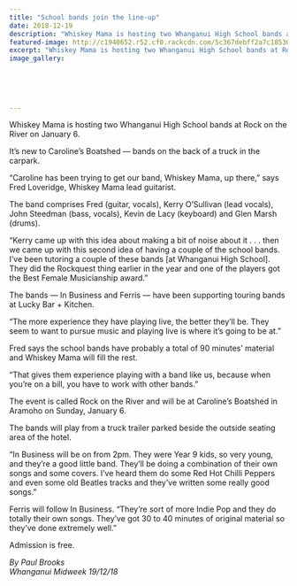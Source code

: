 ```yaml
---
title: "School bands join the line-up"
date: 2018-12-19
description: "Whiskey Mama is hosting two Whanganui High School bands at Rock on the River on January 6..."
featured-image: http://c1940652.r52.cf0.rackcdn.com/5c367debff2a7c1853000439/fred-loveridge-midweek-19-dec.jpg
excerpt: "Whiskey Mama is hosting two Whanganui High School bands at Rock on the River on January 6."
image_gallery:
    
    
    
    
    
---
```


<p>Whiskey Mama is hosting two Whanganui High School bands at Rock on the River on January 6.</p>
<p data-bind="text: $data">It&rsquo;s new to Caroline&rsquo;s Boatshed &mdash; bands on the back of a truck in the carpark.</p>
<p data-bind="text: $data">&ldquo;Caroline has been trying to get our band, Whiskey Mama, up there,&rdquo; says Fred Loveridge, Whiskey Mama lead guitarist.</p>
<p data-bind="text: $data">The band comprises Fred (guitar, vocals), Kerry O&rsquo;Sullivan (lead vocals), John Steedman (bass, vocals), Kevin de Lacy (keyboard) and Glen Marsh (drums).</p>
<p data-bind="text: $data">&ldquo;Kerry came up with this idea about making a bit of noise about it . . . then we came up with this second idea of having a couple of the school bands. I&rsquo;ve been tutoring a couple of these bands [at Whanganui High School]. They did the Rockquest thing earlier in the year and one of the players got the Best Female Musicianship award.&rdquo;</p>
<p data-bind="text: $data">The bands &mdash; In Business and Ferris &mdash; have been supporting touring bands at Lucky Bar + Kitchen.</p>
<p data-bind="text: $data">&ldquo;The more experience they have playing live, the better they&rsquo;ll be. They seem to want to pursue music and playing live is where it&rsquo;s going to be at.&rdquo;</p>
<p data-bind="text: $data">Fred says the school bands have probably a total of 90 minutes&rsquo; material and Whiskey Mama will fill the rest.</p>
<p data-bind="text: $data">&ldquo;That gives them experience playing with a band like us, because when you&rsquo;re on a bill, you have to work with other bands.&rdquo;</p>
<p data-bind="text: $data">The event is called Rock on the River and will be at Caroline&rsquo;s Boatshed in Aramoho on Sunday, January 6.</p>
<p data-bind="text: $data">The bands will play from a truck trailer parked beside the outside seating area of the hotel.</p>
<p data-bind="text: $data">&ldquo;In Business will be on from 2pm. They were Year 9 kids, so very young, and they&rsquo;re a good little band. They&rsquo;ll be doing a combination of their own songs and some covers. I&rsquo;ve heard them do some Red Hot Chilli Peppers and even some old Beatles tracks and they&rsquo;ve written some really good songs.&rdquo;</p>
<p data-bind="text: $data">Ferris will follow In Business. &ldquo;They&rsquo;re sort of more Indie Pop and they do totally their own songs. They&rsquo;ve got 30 to 40 minutes of original material so they&rsquo;ve done extremely well.&rdquo;</p>
<p data-bind="text: $data">Admission is free.</p>
<p data-bind="text: $data"><em>By Paul Brooks</em><br /><em>Whanganui Midweek 19/12/18</em></p>

